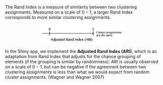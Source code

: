 The Rand Index is a measure of similarity between two clustering assignments. Measured on a scale of $0−1$, a larger Rand Index corresponds to more similar clustering assignments.

<img src="ARI.png" alt="" style="width: 55%;display: block;
  margin-left: auto;
  margin-right: auto;"/>

In the Shiny app, we implement the **Adjusted Rand Index (ARI)**, which is an adaptation from Rand Index that adjusts for the chance grouping of elements (if the grouping is similar by randomness). ARI is usually observed on a scale of $0−1$, but can be negative if the agreement between two clustering assignments is less than what we would expect from random cluster assignments. (Wagner and Wagner 2007) 
